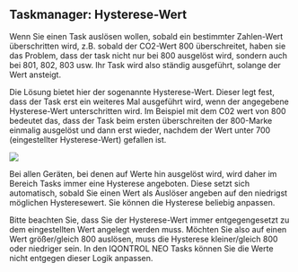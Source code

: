 ## Taskmanager: Hysterese-Wert

Wenn Sie einen Task auslösen wollen, sobald ein bestimmter Zahlen-Wert
überschritten wird, z.B. sobald der CO2-Wert 800 überschreitet, haben
sie das Problem, dass der task nicht nur bei 800 ausgelöst wird, sondern
auch bei 801, 802, 803 usw. Ihr Task wird also ständig ausgeführt,
solange der Wert ansteigt.

Die Lösung bietet hier der sogenannte Hysterese-Wert. Dieser legt fest,
dass der Task erst ein weiteres Mal ausgeführt wird, wenn der angegebene
Hysterese-Wert unterschritten wird. Im Beispiel mit dem C02 wert von 800
bedeutet das, dass der Task beim ersten überschreiten der 800-Marke
einmalig ausgelöst und dann erst wieder, nachdem der Wert unter 700
(eingestellter Hysterese-Wert) gefallen ist.

![](/de/iqontrol_neo/hysterese.png)

Bei allen Geräten, bei denen auf Werte hin ausgelöst wird, wird daher im
Bereich Tasks immer eine Hysterese angeboten. Diese setzt sich
automatisch, sobald Sie einen Wert als Auslöser angeben auf den
niedrigst möglichen Hysteresewert. Sie können die Hysterese beliebig
anpassen.

Bitte beachten Sie, dass Sie der Hysterese-Wert immer entgegengesetzt zu
dem eingestellten Wert angelegt werden muss. Möchten Sie also auf einen
Wert größer/gleich 800 auslösen, muss die Hysterese kleiner/gleich 800
oder niedriger sein. In den IQONTROL NEO Tasks können Sie die Werte
nicht entgegen dieser Logik anpassen.
